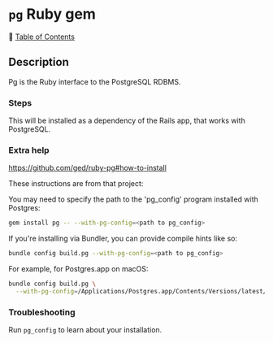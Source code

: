 # `pg` Ruby gem

📁 [Table of Contents](README.md)

## Description

Pg is the Ruby interface to the PostgreSQL RDBMS.

### Steps

This will be installed as a dependency of the Rails app, that works with PostgreSQL.

### Extra help

<https://github.com/ged/ruby-pg#how-to-install>

These instructions are from that project:

You may need to specify the path to the 'pg_config' program installed with Postgres:

```sh
gem install pg -- --with-pg-config=<path to pg_config>
```

If you're installing via Bundler, you can provide compile hints like so:

```sh
bundle config build.pg --with-pg-config=<path to pg_config>
```

For example, for Postgres.app on macOS:

```sh
bundle config build.pg \
  --with-pg-config=/Applications/Postgres.app/Contents/Versions/latest/bin/pg_config
```

### Troubleshooting

Run `pg_config` to learn about your installation.
